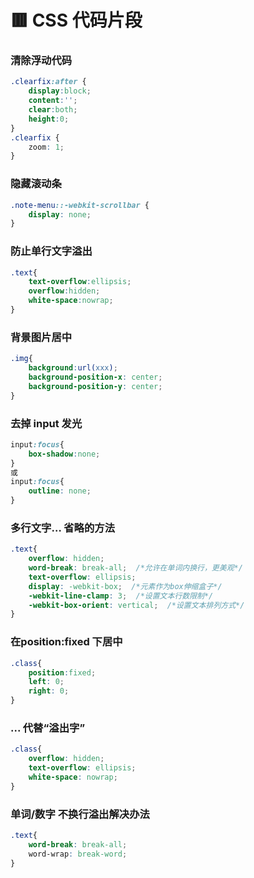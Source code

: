 # 🟥 CSS 代码片段

### 清除浮动代码
```css
.clearfix:after {
    display:block;
    content:'';
    clear:both;
    height:0;
}
.clearfix {
    zoom: 1;
}
```
### 隐藏滚动条
```css
.note-menu::-webkit-scrollbar {     
    display: none;
}
```
### 防止单行文字溢出
```css
.text{
    text-overflow:ellipsis;
    overflow:hidden;  
    white-space:nowrap;
}
```
### 背景图片居中
```css
.img{
	background:url(xxx);
	background-position-x: center;
	background-position-y: center;
}
```

### 去掉 input 发光
```css
input:focus{
    box-shadow:none;
}
或
input:focus{
    outline: none;
}
```
### 多行文字… 省略的方法
```css
.text{
	overflow: hidden;
	word-break: break-all;  /*允许在单词内换行，更美观*/
	text-overflow: ellipsis;
	display: -webkit-box;  /*元素作为box伸缩盒子*/
	-webkit-line-clamp: 3;  /*设置文本行数限制*/
	-webkit-box-orient: vertical;  /*设置文本排列方式*/
}
```
### 在position:fixed 下居中
```css
.class{
    position:fixed;
    left: 0;
    right: 0;
}
```
### ... 代替“溢出字”
```css
.class{
    overflow: hidden;
    text-overflow: ellipsis;
    white-space: nowrap;
}
```
### 单词/数字 不换行溢出解决办法
```css
.text{
    word-break: break-all;
    word-wrap: break-word;
}
```







